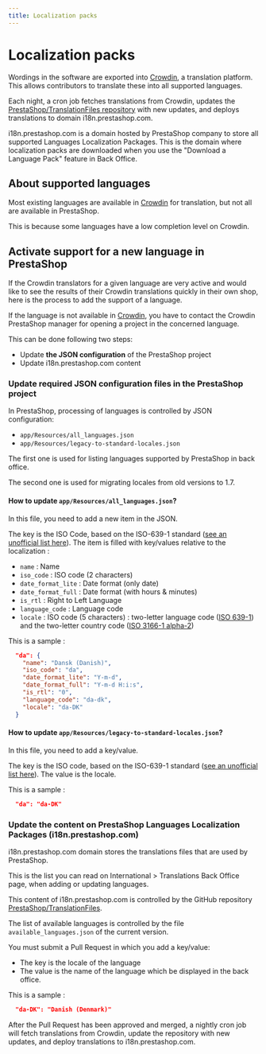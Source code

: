 ```yaml
---
title: Localization packs
---
```


# Localization packs

Wordings in the software are exported into [Crowdin][crowdin], a translation platform. This allows contributors to translate these into all supported languages.

Each night, a cron job fetches translations from Crowdin, updates the [PrestaShop/TranslationFiles repository][translation-files-repo] with new updates, and deploys translations to domain i18n.prestashop.com.

i18n.prestashop.com is a domain hosted by PrestaShop company to store all supported Languages Localization Packages. This is the domain where localization packs are downloaded when you use the "Download a Language Pack" feature in Back Office.

## About supported languages

Most existing languages are available in [Crowdin][crowdin] for translation, but not all are available in PrestaShop.

This is because some languages have a low completion level on Crowdin.

## Activate support for a new language in PrestaShop

If the Crowdin translators for a given language are very active and would like to see the results of their Crowdin translations quickly in their own shop, here is the process to add the support of a language.

If the language is not available in [Crowdin](https://crowdin.com/project/prestashop-official), you have to contact the Crowdin PrestaShop manager for opening a project in the concerned language.

This can be done following two steps:

* Update **the JSON configuration** of the PrestaShop project
* Update i18n.prestashop.com content
  
### Update required JSON configuration files in the PrestaShop project

In PrestaShop, processing of languages is controlled by JSON configuration:

* `app/Resources/all_languages.json`
* `app/Resources/legacy-to-standard-locales.json`
  
The first one is used for listing languages supported by PrestaShop in back office.

The second one is used for migrating locales from old versions to 1.7.

#### How to update `app/Resources/all_languages.json`?

In this file, you need to add a new item in the JSON.

The key is the ISO Code, based on the ISO-639-1 standard ([see an unofficial list here][iso-639-1]).
The item is filled with key/values relative to the localization :

* `name` : Name
* `iso_code` : ISO code (2 characters)
* `date_format_lite` : Date format (only date)
* `date_format_full` : Date format (with hours & minutes)
* `is_rtl` : Right to Left Language
* `language_code` : Language code
* `locale` : ISO code (5 characters) : two-letter language code ([ISO 639-1][iso-639-1]) and the two-letter country code ([ISO 3166-1 alpha-2](https://en.wikipedia.org/wiki/ISO_3166-1_alpha-2))

This is a sample : 
```json
  "da": {
    "name": "Dansk (Danish)",
    "iso_code": "da",
    "date_format_lite": "Y-m-d",
    "date_format_full": "Y-m-d H:i:s",
    "is_rtl": "0",
    "language_code": "da-dk",
    "locale": "da-DK"
  }
```

#### How to update `app/Resources/legacy-to-standard-locales.json`?

In this file, you need to add a key/value.

The key is the ISO code, based on the ISO-639-1 standard ([see an unofficial list here][iso-639-1]). The value is the locale.

This is a sample : 
```json
  "da": "da-DK"
```

### Update the content on PrestaShop Languages Localization Packages (i18n.prestashop.com)

i18n.prestashop.com domain stores the translations files that are used by PrestaShop.

This is the list you can read on International > Translations Back Office page, when adding or updating languages.

This content of i18n.prestashop.com is controlled by the GitHub repository [PrestaShop/TranslationFiles][translation-files-repo].

The list of available languages is controlled by the file `available_languages.json` of the current version.

You must submit a Pull Request in which you add a key/value: 

* The key is the locale of the language
* The value is the name of the language which be displayed in the back office.

This is a sample : 
```json
  "da-DK": "Danish (Denmark)"
```

After the Pull Request has been approved and merged, a nightly cron job will fetch translations from Crowdin, update the repository with new updates, and deploy translations to i18n.prestashop.com.

[iso-639-1]: https://en.wikipedia.org/wiki/List_of_ISO_639-1_codes
[crowdin]: https://crowdin.com/project/prestashop-official
[translation-files-repo]: https://github.com/PrestaShop/TranslationFiles/
